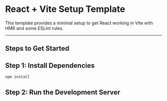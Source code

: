 # React + Vite Setup Template

This template provides a minimal setup to get React working in Vite with HMR and some ESLint rules.

---

## Steps to Get Started

## Step 1: Install Dependencies
```bash
npm install
```

## Step 2: Run the Development Server
```bash
 ```

